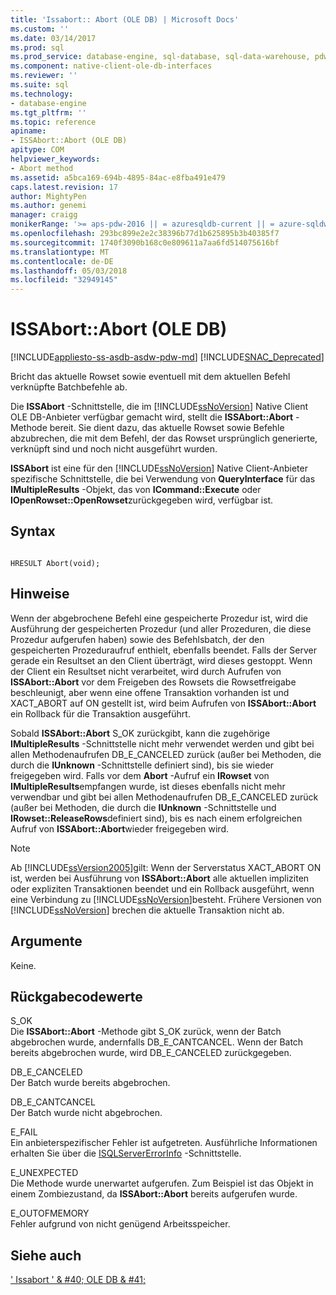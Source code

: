 ```yaml
---
title: 'Issabort:: Abort (OLE DB) | Microsoft Docs'
ms.custom: ''
ms.date: 03/14/2017
ms.prod: sql
ms.prod_service: database-engine, sql-database, sql-data-warehouse, pdw
ms.component: native-client-ole-db-interfaces
ms.reviewer: ''
ms.suite: sql
ms.technology:
- database-engine
ms.tgt_pltfrm: ''
ms.topic: reference
apiname:
- ISSAbort::Abort (OLE DB)
apitype: COM
helpviewer_keywords:
- Abort method
ms.assetid: a5bca169-694b-4895-84ac-e8fba491e479
caps.latest.revision: 17
author: MightyPen
ms.author: genemi
manager: craigg
monikerRange: '>= aps-pdw-2016 || = azuresqldb-current || = azure-sqldw-latest || >= sql-server-2016 || = sqlallproducts-allversions'
ms.openlocfilehash: 293bc899e2e2c38396b77d1b625895b3b40385f7
ms.sourcegitcommit: 1740f3090b168c0e809611a7aa6fd514075616bf
ms.translationtype: MT
ms.contentlocale: de-DE
ms.lasthandoff: 05/03/2018
ms.locfileid: "32949145"
---
```

# <a name="issabortabort-ole-db"></a>ISSAbort::Abort (OLE DB)
[!INCLUDE[appliesto-ss-asdb-asdw-pdw-md](../../includes/appliesto-ss-asdb-asdw-pdw-md.md)]
[!INCLUDE[SNAC_Deprecated](../../includes/snac-deprecated.md)]

  Bricht das aktuelle Rowset sowie eventuell mit dem aktuellen Befehl verknüpfte Batchbefehle ab.  
  
Die **ISSAbort** -Schnittstelle, die im [!INCLUDE[ssNoVersion](../../includes/ssnoversion-md.md)] Native Client OLE DB-Anbieter verfügbar gemacht wird, stellt die **ISSAbort::Abort** -Methode bereit. Sie dient dazu, das aktuelle Rowset sowie Befehle abzubrechen, die mit dem Befehl, der das Rowset ursprünglich generierte, verknüpft sind und noch nicht ausgeführt wurden.  
  
 **ISSAbort** ist eine für den [!INCLUDE[ssNoVersion](../../includes/ssnoversion-md.md)] Native Client-Anbieter spezifische Schnittstelle, die bei Verwendung von **QueryInterface** für das **IMultipleResults** -Objekt, das von **ICommand::Execute** oder **IOpenRowset::OpenRowset**zurückgegeben wird, verfügbar ist.  
  
## <a name="syntax"></a>Syntax  
  
```  
  
HRESULT Abort(void);  
```  
  
## <a name="remarks"></a>Hinweise  
 Wenn der abgebrochene Befehl eine gespeicherte Prozedur ist, wird die Ausführung der gespeicherten Prozedur (und aller Prozeduren, die diese Prozedur aufgerufen haben) sowie des Befehlsbatch, der den gespeicherten Prozeduraufruf enthielt, ebenfalls beendet. Falls der Server gerade ein Resultset an den Client überträgt, wird dieses gestoppt. Wenn der Client ein Resultset nicht verarbeitet, wird durch Aufrufen von **ISSAbort::Abort** vor dem Freigeben des Rowsets die Rowsetfreigabe beschleunigt, aber wenn eine offene Transaktion vorhanden ist und XACT_ABORT auf ON gestellt ist, wird beim Aufrufen von **ISSAbort::Abort** ein Rollback für die Transaktion ausgeführt.  
  
 Sobald **ISSAbort::Abort** S_OK zurückgibt, kann die zugehörige **IMultipleResults** -Schnittstelle nicht mehr verwendet werden und gibt bei allen Methodenaufrufen DB_E_CANCELED zurück (außer bei Methoden, die durch die **IUnknown** -Schnittstelle definiert sind), bis sie wieder freigegeben wird. Falls vor dem **Abort** -Aufruf ein **IRowset** von **IMultipleResults**empfangen wurde, ist dieses ebenfalls nicht mehr verwendbar und gibt bei allen Methodenaufrufen DB_E_CANCELED zurück (außer bei Methoden, die durch die **IUnknown** -Schnittstelle und **IRowset::ReleaseRows**definiert sind), bis es nach einem erfolgreichen Aufruf von **ISSAbort::Abort**wieder freigegeben wird.  
  
> [!NOTE]  
>  Ab [!INCLUDE[ssVersion2005](../../includes/ssversion2005-md.md)]gilt: Wenn der Serverstatus XACT_ABORT ON ist, werden bei Ausführung von **ISSAbort::Abort** alle aktuellen impliziten oder expliziten Transaktionen beendet und ein Rollback ausgeführt, wenn eine Verbindung zu [!INCLUDE[ssNoVersion](../../includes/ssnoversion-md.md)]besteht. Frühere Versionen von [!INCLUDE[ssNoVersion](../../includes/ssnoversion-md.md)] brechen die aktuelle Transaktion nicht ab.  
  
## <a name="arguments"></a>Argumente  
 Keine.  
  
## <a name="return-code-values"></a>Rückgabecodewerte  
 S_OK  
 Die **ISSAbort::Abort** -Methode gibt S_OK zurück, wenn der Batch abgebrochen wurde, andernfalls DB_E_CANTCANCEL. Wenn der Batch bereits abgebrochen wurde, wird DB_E_CANCELED zurückgegeben.  
  
 DB_E_CANCELED  
 Der Batch wurde bereits abgebrochen.  
  
 DB_E_CANTCANCEL  
 Der Batch wurde nicht abgebrochen.  
  
 E_FAIL  
 Ein anbieterspezifischer Fehler ist aufgetreten. Ausführliche Informationen erhalten Sie über die [ISQLServerErrorInfo](http://msdn.microsoft.com/library/a8323b5c-686a-4235-a8d2-bda43617b3a1) -Schnittstelle.  
  
 E_UNEXPECTED  
 Die Methode wurde unerwartet aufgerufen. Zum Beispiel ist das Objekt in einem Zombiezustand, da **ISSAbort::Abort** bereits aufgerufen wurde.  
  
 E_OUTOFMEMORY  
 Fehler aufgrund von nicht genügend Arbeitsspeicher.  
  
## <a name="see-also"></a>Siehe auch  
 [' Issabort ' & #40; OLE DB & #41;](http://msdn.microsoft.com/library/7c4df482-4a83-4da0-802b-3637b507693a)  
  
  
